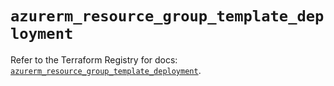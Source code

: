 # `azurerm_resource_group_template_deployment`

Refer to the Terraform Registry for docs: [`azurerm_resource_group_template_deployment`](https://registry.terraform.io/providers/hashicorp/azurerm/4.4.0/docs/resources/resource_group_template_deployment).
